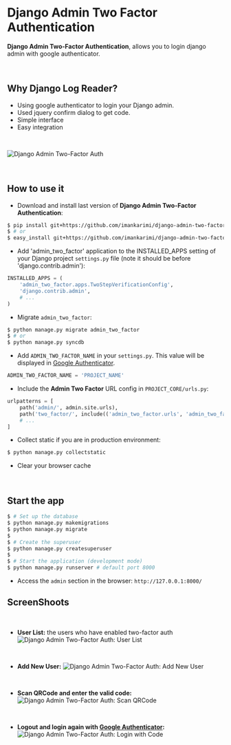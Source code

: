 # Django Admin Two Factor Authentication

**Django Admin Two-Factor Authentication**, allows you to login django admin with google authenticator.

<br>

## Why Django Log Reader?

- Using google authenticator to login your Django admin.
- Used jquery confirm dialog to get code.
- Simple interface
- Easy integration

<br />

![Django Admin Two-Factor Auth](https://raw.githubusercontent.com/imankarimi/django-admin-two-factor-auth/main/screenshoots/django_admin_two_factor_auth_5.png)

<br />

## How to use it

* Download and install last version of **Django Admin Two-Factor Authentication**:

```bash
$ pip install git+https://github.com/imankarimi/django-admin-two-factor-auth.git
$ # or
$ easy_install git+https://github.com/imankarimi/django-admin-two-factor-auth.git
```

* Add 'admin_two_factor' application to the INSTALLED_APPS setting of your Django project `settings.py` file (note it should be before 'django.contrib.admin'):

```python
INSTALLED_APPS = (
    'admin_two_factor.apps.TwoStepVerificationConfig',
    'django.contrib.admin',
    # ...
)
```

* Migrate `admin_two_factor`:

```bash
$ python manage.py migrate admin_two_factor
$ # or
$ python manage.py syncdb
```

* Add `‍‍‍‍ADMIN_TWO_FACTOR_NAME` in your `settings.py`. This value will be displayed in [Google Authenticator](https://support.google.com/accounts/answer/1066447?hl=en).

```python
ADMIN_TWO_FACTOR_NAME = 'PROJECT_NAME'
```

* Include the **Admin Two Factor** URL config in `PROJECT_CORE/urls.py`:

```python
urlpatterns = [
    path('admin/', admin.site.urls),
    path('two_factor/', include(('admin_two_factor.urls', 'admin_two_factor'), namespace='two_factor')),
    # ...
]
```

* Collect static if you are in production environment:

```bash
$ python manage.py collectstatic
```

* Clear your browser cache

<br />

## Start the app

```bash
$ # Set up the database
$ python manage.py makemigrations
$ python manage.py migrate
$
$ # Create the superuser
$ python manage.py createsuperuser
$
$ # Start the application (development mode)
$ python manage.py runserver # default port 8000
```

* Access the `admin` section in the browser: `http://127.0.0.1:8000/`


## ScreenShoots

<br />

* **User List:** the users who have enabled two-factor auth
![Django Admin Two-Factor Auth: User List](https://raw.githubusercontent.com/imankarimi/django-admin-two-factor-auth/main/screenshoots/django_admin_two_factor_auth_4.png)

<br />
  
* **Add New User:**
![Django Admin Two-Factor Auth: Add New User](https://raw.githubusercontent.com/imankarimi/django-admin-two-factor-auth/main/screenshoots/django_admin_two_factor_auth_2.png)

<br />

* **Scan QRCode and enter the valid code:**
![Django Admin Two-Factor Auth: Scan QRCode](https://raw.githubusercontent.com/imankarimi/django-admin-two-factor-auth/main/screenshoots/django_admin_two_factor_auth_3.png)

<br />

* **Logout and login again with [Google Authenticator](https://support.google.com/accounts/answer/1066447?hl=en):**
![Django Admin Two-Factor Auth: Login with Code](https://raw.githubusercontent.com/imankarimi/django-admin-two-factor-auth/main/screenshoots/django_admin_two_factor_auth_5.png)

